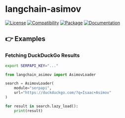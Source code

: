 # langchain-asimov

[![License](https://img.shields.io/badge/license-Public%20Domain-blue.svg)](https://unlicense.org)
[![Compatibility](https://img.shields.io/python/required-version-toml?tomlFilePath=https%3A%2F%2Fraw.githubusercontent.com%2Fasimov-platform%2Flangchain-asimov%2Frefs%2Fheads%2Fmaster%2Fpyproject.toml)](https://pypi.python.org/pypi/langchain-asimov)
[![Package](https://img.shields.io/pypi/v/langchain-asimov.svg)](https://pypi.python.org/pypi/langchain-asimov)
[![Documentation](https://img.shields.io/readthedocs/langchain-asimov.svg)](https://langchain-asimov.readthedocs.io)

## 👉 Examples

### Fetching DuckDuckGo Results

```bash
export SERPAPI_KEY="..."
```

```python
from langchain_asimov import AsimovLoader

search = AsimovLoader(
    module="serpapi",
    url="https://duckduckgo.com/?q=Isaac+Asimov"
)

for result in search.lazy_load():
    print(result)
```
